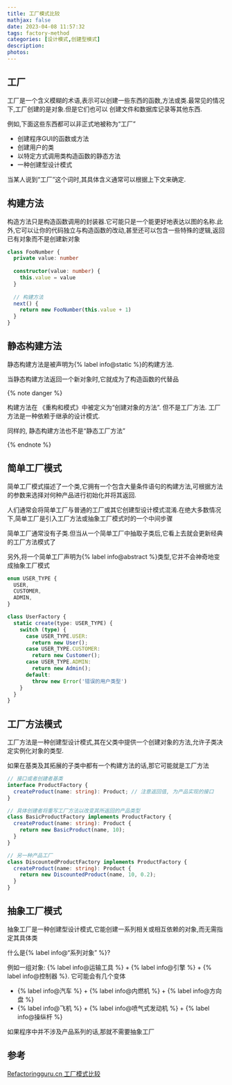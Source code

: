 ```yaml
---
title: 工厂模式比较
mathjax: false
date: 2023-04-08 11:57:32
tags: factory-method
categories: [设计模式,创建型模式]
description:
photos:
---
```


## 工厂

工厂是一个含义模糊的术语,表示可以创建一些东西的函数,方法或类.最常见的情况下,工厂创建的是对象.但是它们也可以 创建文件和数据库记录等其他东西.

例如,下面这些东西都可以非正式地被称为“工厂”

- 创建程序GUI的函数或方法
- 创建用户的类
- 以特定方式调用类构造函数的静态方法
- 一种创建型设计模式

当某人说到“工厂”这个词时,其具体含义通常可以根据上下文来确定.

<!--more-->

## 构建方法

构造方法只是构造函数调用的封装器.它可能只是一个能更好地表达以图的名称.此外,它可以让你的代码独立与构造函数的改动,甚至还可以包含一些特殊的逻辑,返回已有对象而不是创建新对象

```typescript
class FooNumber {
  private value: number
  
  constructor(value: number) {
    this.value = value
  }
  
  // 构建方法
  next() {
    return new FooNumber(this.value + 1)
  }
}
```

## 静态构建方法

静态构建方法是被声明为{% label info@static %}的构建方法.

当静态构建方法返回一个新对象时,它就成为了构造函数的代替品

{% note danger %}

构建方法在 《重构和模式》中被定义为“创建对象的方法”. 但不是工厂方法. 工厂方法是一种依赖于继承的设计模式.

同样的, 静态构建方法也不是“静态工厂方法”

{% endnote %}

## 简单工厂模式

简单工厂模式描述了一个类,它拥有一个包含大量条件语句的构建方法,可根据方法的参数来选择对何种产品进行初始化并将其返回.

人们通常会将简单工厂与普通的工厂或其它创建型设计模式混淆.在绝大多数情况下,简单工厂是引入工厂方法或抽象工厂模式时的一个中间步骤

简单工厂通常没有子类.但当从一个简单工厂中抽取子类后,它看上去就会更新经典的工厂方法模式了

另外,将一个简单工厂声明为{% label info@abstract %}类型,它并不会神奇地变成抽象工厂模式

```ts
enum USER_TYPE {
  USER,
  CUSTOMER,
  ADMIN,
}

class UserFactory {
  static create(type: USER_TYPE) {
    switch (type) {
      case USER_TYPE.USER:
        return new User();
      case USER_TYPE.CUSTOMER:
        return new Customer();
      case USER_TYPE.ADMIN:
        return new Admin();
      default:
        throw new Error('错误的用户类型')
    }
  }
}
```

## 工厂方法模式

工厂方法是一种创建型设计模式,其在父类中提供一个创建对象的方法,允许子类决定实例化对象的类型.

如果在基类及其拓展的子类中都有一个构建方法的话,那它可能就是工厂方法

```ts
// 接口或者创建者基类
interface ProductFactory {
  createProduct(name: string): Product; // 注意返回值, 为产品实现的接口
}

// 具体创建者将重写工厂方法以改变其所返回的产品类型
class BasicProductFactory implements ProductFactory {
  createProduct(name: string): Product {
    return new BasicProduct(name, 10);
  }
}

// 另一种产品工厂
class DiscountedProductFactory implements ProductFactory {
  createProduct(name: string): Product {
    return new DiscountedProduct(name, 10, 0.2);
  }
}
```

## 抽象工厂模式

抽象工厂是一种创建型设计模式,它能创建一系列相关或相互依赖的对象,而无需指定其具体类

什么是{% label info@“系列对象” %}? 

例如一组对象: {% label info@运输工具 %} + {% label info@引擎 %} + {% label info@控制器 %}. 它可能会有几个变体

-  {% label info@汽车 %} + {% label info@内燃机 %} + {% label info@方向盘 %}
-  {% label info@飞机 %} + {% label info@喷气式发动机 %} + {% label info@操纵杆 %}

如果程序中并不涉及产品系列的话,那就不需要抽象工厂

## 参考

[Refactoringguru.cn 工厂模式比较](https://refactoringguru.cn/design-patterns/factory-comparison)
